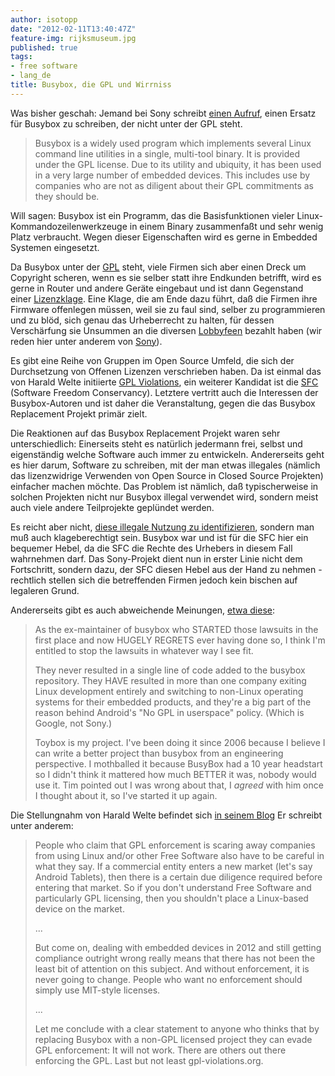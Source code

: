```yaml
---
author: isotopp
date: "2012-02-11T13:40:47Z"
feature-img: rijksmuseum.jpg
published: true
tags:
- free software
- lang_de
title: Busybox, die GPL und Wirrniss
---
```

Was bisher geschah: Jemand bei Sony schreibt
[einen Aufruf](http://www.elinux.org/Busybox_replacement_project),
einen Ersatz für Busybox zu schreiben, der nicht unter der GPL steht.

>Busybox is a widely used program which implements several Linux command
> line utilities in a single, multi-tool binary.  It is provided under the
> GPL license.  Due to its utility and ubiquity, it has been used in a very
> large number of embedded devices.  This includes use by companies who are
> not as diligent about their GPL commitments as they should be.

Will sagen: Busybox ist ein Programm, das die Basisfunktionen vieler
Linux-Kommandozeilenwerkzeuge in einem Binary zusammenfaßt und sehr wenig
Platz verbraucht.  Wegen dieser Eigenschaften wird es gerne in Embedded
Systemen eingesetzt.

Da Busybox unter der
[GPL](../2005-02-07-von-der-gpl)
steht, viele Firmen sich aber einen Dreck um Copyright scheren, wenn es sie
selber statt ihre Endkunden betrifft, wird es gerne in Router und andere
Geräte eingebaut und ist dann Gegenstand einer
[Lizenzklage](../2006-09-22-urteilsbegr-ndung-zu-gpl-in-deutschland-vor-gericht-durchgesetzt).
Eine Klage, die am Ende dazu führt, daß die Firmen ihre Firmware offenlegen müssen, weil
sie zu faul sind, selber zu programmieren und zu blöd, sich genau das
Urheberrecht zu halten, für dessen Verschärfung sie Unsummen an die diversen
[Lobbyfeen](../2011-11-24-von-einem-absturz-tutus-und-einem-neuen-urheberrecht)
bezahlt haben (wir reden hier unter anderem von
[Sony](../2011-04-27-wenn-man-sony-ist-hat-man-es-nicht-leicht)).

Es gibt eine Reihe von Gruppen im Open Source Umfeld, die sich der
Durchsetzung von Offenen Lizenzen verschrieben haben.  Da ist einmal das von
Harald Welte initiierte
[GPL Violations](http://gpl-violations.org/), ein weiterer Kandidat ist die
[SFC](http://sfconservancy.org/members/current/)
(Software Freedom Conservancy).  Letztere vertritt auch die Interessen der
Busybox-Autoren und ist daher die Veranstaltung, gegen die das Busybox
Replacement Projekt primär zielt.

Die Reaktionen auf das Busybox Replacement Projekt waren sehr
unterschiedlich: Einerseits steht es natürlich jedermann frei, selbst und
eigenständig welche Software auch immer zu entwickeln.  Andererseits geht es
hier darum, Software zu schreiben, mit der man etwas illegales (nämlich das
lizenzwidrige Verwenden von Open Source in Closed Source Projekten)
einfacher machen möchte.  Das Problem ist nämlich, daß typischerweise in
solchen Projekten nicht nur Busybox illegal verwendet wird, sondern meist
auch viele andere Teilprojekte geplündet werden.

Es reicht aber nicht,
[diese illegale Nutzung zu identifizieren](http://mjg59.dreamwidth.org/10437.html),
sondern man muß auch klageberechtigt sein.  Busybox war und ist für die SFC
hier ein bequemer Hebel, da die SFC die Rechte des Urhebers in diesem Fall
wahrnehmen darf.  Das Sony-Projekt dient nun in erster Linie nicht dem
Fortschritt, sondern dazu, der SFC diesen Hebel aus der Hand zu nehmen -
rechtlich stellen sich die betreffenden Firmen jedoch kein bischen auf
legaleren Grund.

Andererseits gibt es auch abweichende Meinungen, [etwa diese](https://lwn.net/Articles/478361/):

>As the ex-maintainer of busybox who STARTED those lawsuits in the first
> place and now HUGELY REGRETS ever having done so, I think I'm entitled to
> stop the lawsuits in whatever way I see fit.
>
> They never resulted in a single line of code added to the busybox
> repository.  They HAVE resulted in more than one company exiting Linux
> development entirely and switching to non-Linux operating systems for
> their embedded products, and they're a big part of the reason behind
> Android's "No GPL in userspace" policy.  (Which is Google, not Sony.)
>
> Toybox is my project.  I've been doing it since 2006 because I believe I
> can write a better project than busybox from an engineering perspective.
> I mothballed it because BusyBox had a 10 year headstart so I didn't think
> it mattered how much BETTER it was, nobody would use it.  Tim pointed out
> I was wrong about that, I _agreed_ with him once I thought about it, so
> I've started it up again.

Die Stellungnahm von Harald Welte befindet sich
[in seinem Blog](http://laforge.gnumonks.org/weblog/2012/02/09/#20120209-linux_gpl_enforcement_conservancy_busybox)
Er schreibt unter anderem:

> People who claim that GPL enforcement is scaring away companies from using
> Linux and/or other Free Software also have to be careful in what they say.
> If a commercial entity enters a new market (let's say Android Tablets),
> then there is a certain due diligence required before entering that
> market.  So if you don't understand Free Software and particularly GPL
> licensing, then you shouldn't place a Linux-based device on the market.
>
> ...
>
> But come on, dealing with embedded devices in 2012 and still getting
> compliance outright wrong really means that there has not been the least
> bit of attention on this subject.  And without enforcement, it is never
> going to change.  People who want no enforcement should simply use
> MIT-style licenses.
>
> ...
>
> Let me conclude with a clear statement to anyone who thinks that by
> replacing Busybox with a non-GPL licensed project they can evade GPL
> enforcement: It will not work.  There are others out there enforcing the
> GPL.  Last but not least gpl-violations.org.
